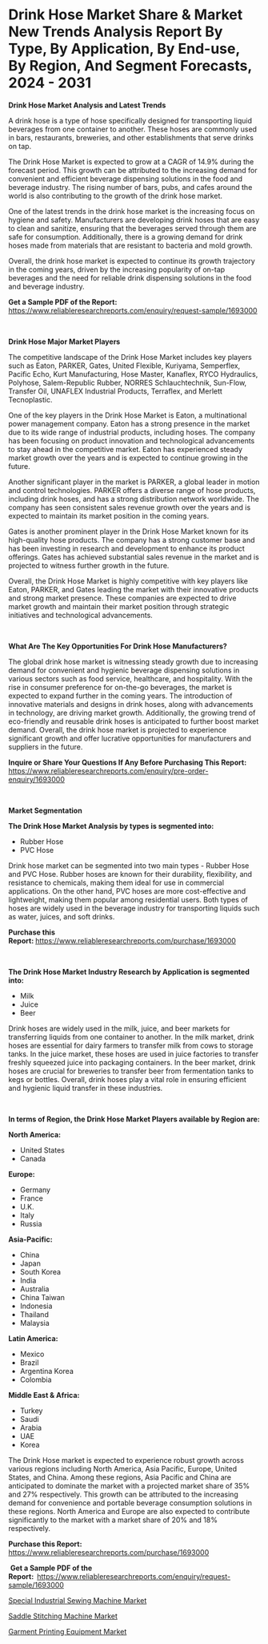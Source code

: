 <p><h1>Drink Hose Market Share & Market New Trends Analysis Report By Type, By Application, By End-use, By Region, And Segment Forecasts, 2024 - 2031</h1></p><p><strong>Drink Hose Market Analysis and Latest Trends</strong></p>
<p><p>A drink hose is a type of hose specifically designed for transporting liquid beverages from one container to another. These hoses are commonly used in bars, restaurants, breweries, and other establishments that serve drinks on tap.</p><p>The Drink Hose Market is expected to grow at a CAGR of 14.9% during the forecast period. This growth can be attributed to the increasing demand for convenient and efficient beverage dispensing solutions in the food and beverage industry. The rising number of bars, pubs, and cafes around the world is also contributing to the growth of the drink hose market.</p><p>One of the latest trends in the drink hose market is the increasing focus on hygiene and safety. Manufacturers are developing drink hoses that are easy to clean and sanitize, ensuring that the beverages served through them are safe for consumption. Additionally, there is a growing demand for drink hoses made from materials that are resistant to bacteria and mold growth.</p><p>Overall, the drink hose market is expected to continue its growth trajectory in the coming years, driven by the increasing popularity of on-tap beverages and the need for reliable drink dispensing solutions in the food and beverage industry.</p></p>
<p><strong>Get a Sample PDF of the Report:&nbsp;</strong> <a href="https://www.reliableresearchreports.com/enquiry/request-sample/1693000">https://www.reliableresearchreports.com/enquiry/request-sample/1693000</a></p>
<p>&nbsp;</p>
<p><strong>Drink Hose Major Market Players</strong></p>
<p><p>The competitive landscape of the Drink Hose Market includes key players such as Eaton, PARKER, Gates, United Flexible, Kuriyama, Semperflex, Pacific Echo, Kurt Manufacturing, Hose Master, Kanaflex, RYCO Hydraulics, Polyhose, Salem-Republic Rubber, NORRES Schlauchtechnik, Sun-Flow, Transfer Oil, UNAFLEX Industrial Products, Terraflex, and Merlett Tecnoplastic.</p><p>One of the key players in the Drink Hose Market is Eaton, a multinational power management company. Eaton has a strong presence in the market due to its wide range of industrial products, including hoses. The company has been focusing on product innovation and technological advancements to stay ahead in the competitive market. Eaton has experienced steady market growth over the years and is expected to continue growing in the future.</p><p>Another significant player in the market is PARKER, a global leader in motion and control technologies. PARKER offers a diverse range of hose products, including drink hoses, and has a strong distribution network worldwide. The company has seen consistent sales revenue growth over the years and is expected to maintain its market position in the coming years.</p><p>Gates is another prominent player in the Drink Hose Market known for its high-quality hose products. The company has a strong customer base and has been investing in research and development to enhance its product offerings. Gates has achieved substantial sales revenue in the market and is projected to witness further growth in the future.</p><p>Overall, the Drink Hose Market is highly competitive with key players like Eaton, PARKER, and Gates leading the market with their innovative products and strong market presence. These companies are expected to drive market growth and maintain their market position through strategic initiatives and technological advancements.</p></p>
<p>&nbsp;</p>
<p><strong>What Are The Key Opportunities For Drink Hose Manufacturers?</strong></p>
<p><p>The global drink hose market is witnessing steady growth due to increasing demand for convenient and hygienic beverage dispensing solutions in various sectors such as food service, healthcare, and hospitality. With the rise in consumer preference for on-the-go beverages, the market is expected to expand further in the coming years. The introduction of innovative materials and designs in drink hoses, along with advancements in technology, are driving market growth. Additionally, the growing trend of eco-friendly and reusable drink hoses is anticipated to further boost market demand. Overall, the drink hose market is projected to experience significant growth and offer lucrative opportunities for manufacturers and suppliers in the future.</p></p>
<p><strong>Inquire or Share Your Questions If Any Before Purchasing This Report:</strong> <a href="https://www.reliableresearchreports.com/enquiry/pre-order-enquiry/1693000">https://www.reliableresearchreports.com/enquiry/pre-order-enquiry/1693000</a></p>
<p>&nbsp;</p>
<p><strong>Market Segmentation</strong></p>
<p><strong>The Drink Hose Market Analysis by types is segmented into:</strong></p>
<p><ul><li>Rubber Hose</li><li>PVC Hose</li></ul></p>
<p><p>Drink hose market can be segmented into two main types - Rubber Hose and PVC Hose. Rubber hoses are known for their durability, flexibility, and resistance to chemicals, making them ideal for use in commercial applications. On the other hand, PVC hoses are more cost-effective and lightweight, making them popular among residential users. Both types of hoses are widely used in the beverage industry for transporting liquids such as water, juices, and soft drinks.</p></p>
<p><strong>Purchase this Report:&nbsp;</strong><a href="https://www.reliableresearchreports.com/purchase/1693000">https://www.reliableresearchreports.com/purchase/1693000</a></p>
<p>&nbsp;</p>
<p><strong>The Drink Hose Market Industry Research by Application is segmented into:</strong></p>
<p><ul><li>Milk</li><li>Juice</li><li>Beer</li></ul></p>
<p><p>Drink hoses are widely used in the milk, juice, and beer markets for transferring liquids from one container to another. In the milk market, drink hoses are essential for dairy farmers to transfer milk from cows to storage tanks. In the juice market, these hoses are used in juice factories to transfer freshly squeezed juice into packaging containers. In the beer market, drink hoses are crucial for breweries to transfer beer from fermentation tanks to kegs or bottles. Overall, drink hoses play a vital role in ensuring efficient and hygienic liquid transfer in these industries.</p></p>
<p>&nbsp;</p>
<p><strong>In terms of Region, the Drink Hose Market Players available by Region are:</strong></p>
<p>
    <p> <strong> North America: </strong>
        <ul>
            <li>United States</li>
            <li>Canada</li>
        </ul>
        </p> 
    <p> <strong> Europe: </strong>
        <ul>
            <li>Germany</li>
            <li>France</li>
            <li>U.K.</li>
            <li>Italy</li>
            <li>Russia</li>
        </ul>
        </p> 
    <p> <strong> Asia-Pacific: </strong>
        <ul>
            <li>China</li>
            <li>Japan</li>
            <li>South Korea</li>
            <li>India</li>
            <li>Australia</li>
            <li>China Taiwan</li>
            <li>Indonesia</li>
            <li>Thailand</li>
            <li>Malaysia</li>
        </ul>
        </p> 
    <p> <strong> Latin America: </strong>
        <ul>
            <li>Mexico</li>
            <li>Brazil</li>
            <li>Argentina Korea</li>
            <li>Colombia</li>
        </ul>
        </p> 
    <p> <strong> Middle East & Africa: </strong>
        <ul>
            <li>Turkey</li>
            <li>Saudi</li>
            <li>Arabia</li>
            <li>UAE</li>
            <li>Korea</li>
        </ul>
    </p>
    </p>
<p><p>The Drink Hose market is expected to experience robust growth across various regions including North America, Asia Pacific, Europe, United States, and China. Among these regions, Asia Pacific and China are anticipated to dominate the market with a projected market share of 35% and 27% respectively. This growth can be attributed to the increasing demand for convenience and portable beverage consumption solutions in these regions. North America and Europe are also expected to contribute significantly to the market with a market share of 20% and 18% respectively.</p></p>
<p><strong>Purchase this Report: </strong><a href="https://www.reliableresearchreports.com/purchase/1693000">https://www.reliableresearchreports.com/purchase/1693000</a></p>
<p>&nbsp;<strong>Get a Sample PDF of the Report:&nbsp;&nbsp;</strong><a href="https://www.reliableresearchreports.com/enquiry/request-sample/1693000">https://www.reliableresearchreports.com/enquiry/request-sample/1693000</a></p>
<p><strong></strong></p>
<p><p><a href="https://view.publitas.com/reportprime-1/global-special-industrial-sewing-machine-market-size-and-market-trends-insights-and-projections-from-2023-to-2030/">Special Industrial Sewing Machine Market</a></p><p><a href="https://view.publitas.com/reportprime-1/saddle-stitching-machine-market-growth-market-trends-covid-19-impact-and-forecasts-for-period-from-2023-2030/">Saddle Stitching Machine Market</a></p><p><a href="https://view.publitas.com/reportprime-1/garment-printing-equipment-market-size-reflecting-a-forecast-till-2030-market-by-type-by-application-and-by-geography/">Garment Printing Equipment Market</a></p></p>